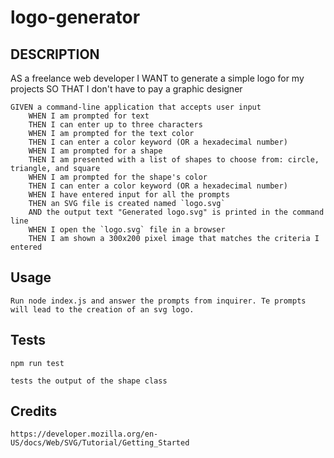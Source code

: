 # logo-generator

## DESCRIPTION
   AS a freelance web developer
        I WANT to generate a simple logo for my projects
        SO THAT I don't have to pay a graphic designer 

    GIVEN a command-line application that accepts user input
        WHEN I am prompted for text
        THEN I can enter up to three characters
        WHEN I am prompted for the text color
        THEN I can enter a color keyword (OR a hexadecimal number)
        WHEN I am prompted for a shape
        THEN I am presented with a list of shapes to choose from: circle, triangle, and square
        WHEN I am prompted for the shape's color
        THEN I can enter a color keyword (OR a hexadecimal number)
        WHEN I have entered input for all the prompts
        THEN an SVG file is created named `logo.svg`
        AND the output text "Generated logo.svg" is printed in the command line
        WHEN I open the `logo.svg` file in a browser
        THEN I am shown a 300x200 pixel image that matches the criteria I entered

## Usage
    Run node index.js and answer the prompts from inquirer. Te prompts will lead to the creation of an svg logo.

## Tests
    npm run test 

    tests the output of the shape class



## Credits 
    https://developer.mozilla.org/en-US/docs/Web/SVG/Tutorial/Getting_Started

